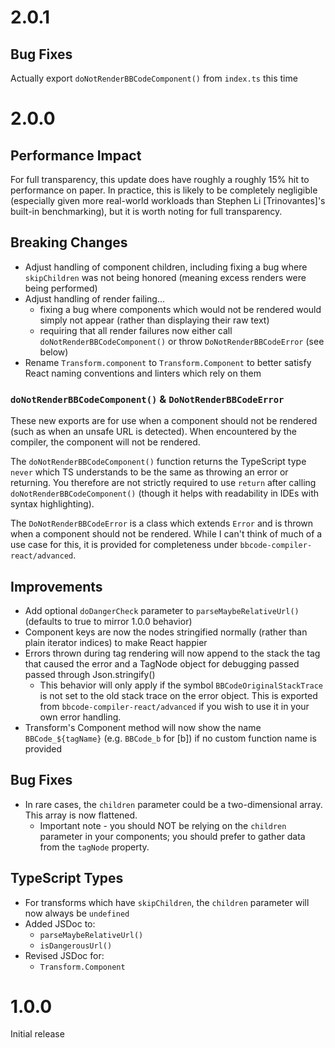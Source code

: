 # 2.0.1
## Bug Fixes
Actually export `doNotRenderBBCodeComponent()` from `index.ts` this time

# 2.0.0
## Performance Impact
For full transparency, this update does have roughly a roughly 15% hit to performance on paper. In practice, this is likely to be completely negligible (especially given more real-world workloads than Stephen Li [Trinovantes]'s built-in benchmarking), but it is worth noting for full transparency.

## Breaking Changes
* Adjust handling of component children, including fixing a bug where `skipChildren` was not being honored (meaning excess renders were being performed)
* Adjust handling of render failing...
  * fixing a bug where components which would not be rendered would simply not appear (rather than displaying their raw text)
  * requiring that all render failures now either call `doNotRenderBBCodeComponent()` or throw `DoNotRenderBBCodeError` (see below)
* Rename `Transform.component` to `Transform.Component` to better satisfy React naming conventions and linters which rely on them

### `doNotRenderBBCodeComponent()` & `DoNotRenderBBCodeError`
These new exports are for use when a component should not be rendered (such as when an unsafe URL is detected). When encountered by the compiler, the component will not be rendered.

The `doNotRenderBBCodeComponent()` function returns the TypeScript type `never` which TS understands to be the same as throwing an error or returning. You therefore are not strictly required to use `return` after calling `doNotRenderBBCodeComponent()` (though it helps with readability in IDEs with syntax highlighting).

The `DoNotRenderBBCodeError` is a class which extends `Error` and is thrown when a component should not be rendered. While I can't think of much of a use case for this, it is provided for completeness under `bbcode-compiler-react/advanced`.

## Improvements
* Add optional `doDangerCheck` parameter to `parseMaybeRelativeUrl()` (defaults to true to mirror 1.0.0 behavior)
* Component keys are now the nodes stringified normally (rather than plain iterator indices) to make React happier
* Errors thrown during tag rendering will now append to the stack the tag that caused the error and a TagNode object for debugging passed passed through Json.stringify()
  * This behavior will only apply if the symbol `BBCodeOriginalStackTrace` is not set to the old stack trace on the error object. This is exported from `bbcode-compiler-react/advanced` if you wish to use it in your own error handling.
* Transform's Component method will now show the name `BBCode_${tagName}` (e.g. `BBCode_b` for [b]) if no custom function name is provided

## Bug Fixes
* In rare cases, the `children` parameter could be a two-dimensional array. This array is now flattened.
  * Important note - you should NOT be relying on the `children` parameter in your components; you should prefer to gather data from the `tagNode` property.

## TypeScript Types
* For transforms which have `skipChildren`, the `children` parameter will now always be `undefined`
* Added JSDoc to:
  * `parseMaybeRelativeUrl()`
  * `isDangerousUrl()`
* Revised JSDoc for:
  * `Transform.Component`

# 1.0.0
Initial release
